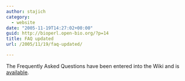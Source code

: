 ```yaml
---
author: stajich
category:
  - website
date: "2005-11-19T14:27:02+00:00"
guid: http://bioperl.open-bio.org/?p=14
title: FAQ updated
url: /2005/11/19/faq-updated/

---
```

The Frequently Asked Questions have been entered into the Wiki and is [available](/wiki/FAQ).
